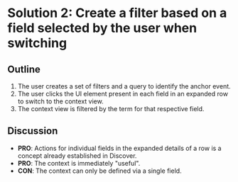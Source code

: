 # Solution 2: Create a filter based on a field selected by the user when switching

## Outline
1. The user creates a set of filters and a query to identify the anchor event.
2. The user clicks the UI element present in each field in an expanded row to 
   switch to the context view.
3. The context view is filtered by the term for that respective field.

## Discussion

* **PRO**: Actions for individual fields in the expanded details of a row is a 
  concept already established in Discover.
* **PRO**: The context is immediately "useful".
* **CON**: The context can only be defined via a single field.
